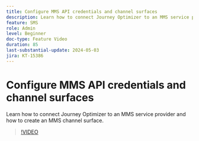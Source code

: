 ```yaml
---
title: Configure MMS API credentials and channel surfaces
description: Learn how to connect Journey Optimizer to an MMS service provider and how to create an MMS channel surface.
feature: SMS
role: Admin
level: Beginner
doc-type: Feature Video
duration: 85
last-substantial-update: 2024-05-03
jira: KT-15386
---
```


# Configure MMS API credentials and channel surfaces

Learn how to connect Journey Optimizer to an MMS service provider and how to create an MMS channel surface.

>[!VIDEO](https://video.tv.adobe.com/v/3428872/?learn=on)
